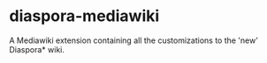 diaspora-mediawiki
==================

A Mediawiki extension containing all the customizations to the 'new' Diaspora* wiki.